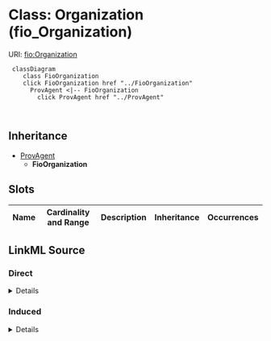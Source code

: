 

# Class: Organization (fio_Organization)





URI: [fio:Organization](http://w3id.org/fio/v1/fio#Organization)






```mermaid
 classDiagram
    class FioOrganization
    click FioOrganization href "../FioOrganization"
      ProvAgent <|-- FioOrganization
        click ProvAgent href "../ProvAgent"
      
      
```





## Inheritance
* [ProvAgent](../classes/ProvAgent.md)
    * **FioOrganization**



## Slots

| Name | Cardinality and Range | Description | Inheritance | Occurrences |
| ---  | --- | --- | --- | --- |














## LinkML Source

<!-- TODO: investigate https://stackoverflow.com/questions/37606292/how-to-create-tabbed-code-blocks-in-mkdocs-or-sphinx -->

### Direct

<details>

```yaml
name: fio_Organization
description: ''
title: Organization
from_schema: okns:fiokg
exact_mappings:
- http://w3id.org/fio/v1/fio#Organization
rank: 1000
is_a: prov_Agent
class_uri: fio:Organization

```
</details>

### Induced

<details>

```yaml
name: fio_Organization
description: ''
title: Organization
from_schema: okns:fiokg
exact_mappings:
- http://w3id.org/fio/v1/fio#Organization
rank: 1000
is_a: prov_Agent
class_uri: fio:Organization

```
</details>
